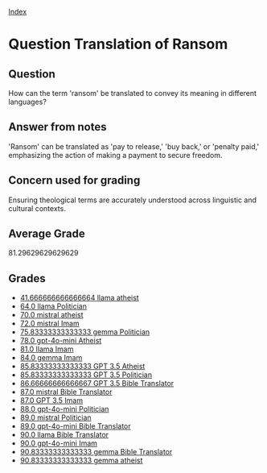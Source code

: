 
[Index](../../index.md)
# Question Translation of Ransom
## Question
How can the term 'ransom' be translated to convey its meaning in different languages?

## Answer from notes
'Ransom' can be translated as 'pay to release,' 'buy back,' or 'penalty paid,' emphasizing the action of making a payment to secure freedom.

## Concern used for grading
Ensuring theological terms are accurately understood across linguistic and cultural contexts.

## Average Grade
81.29629629629629

## Grades
 * [41.666666666666664 llama atheist](../answers/llama_atheist/Translation_of_Ransom.md)
 * [64.0 llama Politician](../answers/llama_Politician/Translation_of_Ransom.md)
 * [70.0 mistral atheist](../answers/mistral_atheist/Translation_of_Ransom.md)
 * [72.0 mistral Imam](../answers/mistral_Imam/Translation_of_Ransom.md)
 * [75.83333333333333 gemma Politician](../answers/gemma_Politician/Translation_of_Ransom.md)
 * [78.0 gpt-4o-mini Atheist](../answers/gpt-4o-mini_Atheist/Translation_of_Ransom.md)
 * [81.0 llama Imam](../answers/llama_Imam/Translation_of_Ransom.md)
 * [84.0 gemma Imam](../answers/gemma_Imam/Translation_of_Ransom.md)
 * [85.83333333333333 GPT 3.5 Atheist](../answers/GPT_3.5_Atheist/Translation_of_Ransom.md)
 * [85.83333333333333 GPT 3.5 Politician](../answers/GPT_3.5_Politician/Translation_of_Ransom.md)
 * [86.66666666666667 GPT 3.5 Bible Translator](../answers/GPT_3.5_Bible_Translator/Translation_of_Ransom.md)
 * [87.0 mistral Bible Translator](../answers/mistral_Bible_Translator/Translation_of_Ransom.md)
 * [87.0 GPT 3.5 Imam](../answers/GPT_3.5_Imam/Translation_of_Ransom.md)
 * [88.0 gpt-4o-mini Politician](../answers/gpt-4o-mini_Politician/Translation_of_Ransom.md)
 * [89.0 mistral Politician](../answers/mistral_Politician/Translation_of_Ransom.md)
 * [89.0 gpt-4o-mini Bible Translator](../answers/gpt-4o-mini_Bible_Translator/Translation_of_Ransom.md)
 * [90.0 llama Bible Translator](../answers/llama_Bible_Translator/Translation_of_Ransom.md)
 * [90.0 gpt-4o-mini Imam](../answers/gpt-4o-mini_Imam/Translation_of_Ransom.md)
 * [90.83333333333333 gemma Bible Translator](../answers/gemma_Bible_Translator/Translation_of_Ransom.md)
 * [90.83333333333333 gemma atheist](../answers/gemma_atheist/Translation_of_Ransom.md)
